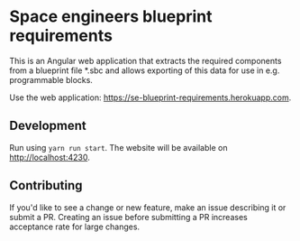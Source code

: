 # Space engineers blueprint requirements
This is an Angular web application that extracts the required components from a blueprint file
*.sbc and allows exporting of this data for use in e.g. programmable blocks.

Use the web application: <https://se-blueprint-requirements.herokuapp.com>.

## Development
Run using `yarn run start`. The website will be available on <http://localhost:4230>.

## Contributing
If you'd like to see a change or new feature, make an issue describing it or submit a PR. Creating
an issue before submitting a PR increases acceptance rate for large changes.
